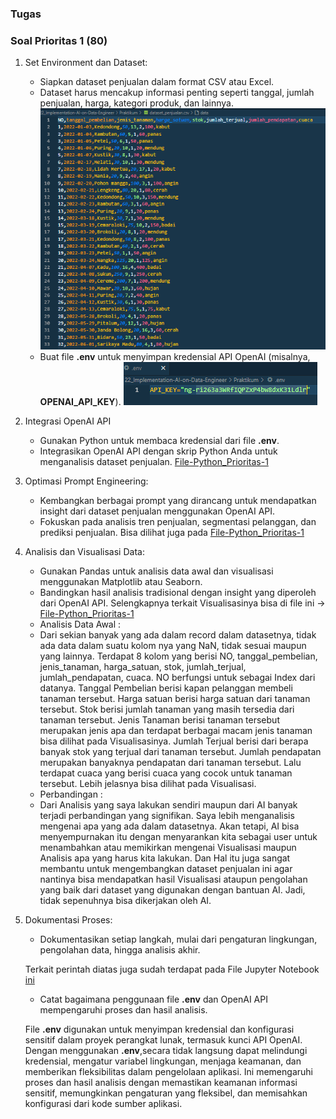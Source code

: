 ### **Tugas**

### **Soal Prioritas 1 (80)**

1. Set Environment dan Dataset:
    - Siapkan dataset penjualan dalam format CSV atau Excel.
    - Dataset harus mencakup informasi penting seperti tanggal, jumlah penjualan, harga, kategori produk, dan lainnya.
    ![DATASET](../Screenshots/DATASET.png)
    - Buat file **.env** untuk menyimpan kredensial API OpenAI (misalnya, **OPENAI_API_KEY**).
    ![ENV](../Screenshots/ENV.png)
    
2. Integrasi OpenAI API
    - Gunakan Python untuk membaca kredensial dari file **.env**.
    - Integrasikan OpenAI API dengan skrip Python Anda untuk menganalisis dataset penjualan.
    [File-Python_Prioritas-1](Soal_Prioritas-1.ipynb)
3. Optimasi Prompt Engineering:
    - Kembangkan berbagai prompt yang dirancang untuk mendapatkan insight dari dataset penjualan menggunakan OpenAI API.
    - Fokuskan pada analisis tren penjualan, segmentasi pelanggan, dan prediksi penjualan.
    Bisa dilihat juga pada [File-Python_Prioritas-1](Soal_Prioritas-1.ipynb)
4. Analisis dan Visualisasi Data:
    - Gunakan Pandas untuk analisis data awal dan visualisasi menggunakan Matplotlib atau Seaborn.
    - Bandingkan hasil analisis tradisional dengan insight yang diperoleh dari OpenAI API.
    Selengkapnya terkait Visualisasinya bisa di file ini -> [File-Python_Prioritas-1](Soal_Prioritas-1.ipynb)

    * Analisis Data Awal :
    - Dari sekian banyak yang ada dalam record dalam datasetnya, tidak ada data dalam suatu kolom nya yang NaN, tidak sesuai maupun yang lainnya. Terdapat 8 kolom yang berisi NO, tanggal_pembelian, jenis_tanaman, harga_satuan, stok, jumlah_terjual, jumlah_pendapatan, cuaca. NO berfungsi untuk sebagai Index dari datanya. Tanggal Pembelian berisi kapan pelanggan membeli tanaman tersebut. Harga satuan berisi harga satuan dari tanaman tersebut. Stok berisi jumlah tanaman yang masih tersedia dari tanaman tersebut. Jenis Tanaman berisi tanaman tersebut merupakan jenis apa dan terdapat berbagai macam jenis tanaman bisa dilihat pada Visualisasinya. Jumlah Terjual berisi dari berapa banyak stok yang terjual dari tanaman tersebut. Jumlah pendapatan merupakan banyaknya pendapatan dari tanaman tersebut. Lalu terdapat cuaca yang berisi cuaca yang cocok untuk tanaman tersebut.
    Lebih jelasnya bisa dilihat pada Visualisasi.

    * Perbandingan :
    - Dari Analisis yang saya lakukan sendiri maupun dari AI banyak terjadi perbandingan yang signifikan. Saya lebih menganalisis mengenai apa yang ada dalam datasetnya. Akan tetapi, AI bisa menyempurnakan itu dengan menyarankan kita sebagai user untuk menambahkan atau memikirkan mengenai Visualisasi maupun Analisis apa yang harus kita lakukan. Dan Hal itu juga sangat membantu untuk mengembangkan dataset penjualan ini agar nantinya bisa mendapatkan hasil Visualisasi ataupun pengolahan yang baik dari dataset yang digunakan dengan bantuan AI. Jadi, tidak sepenuhnya bisa dikerjakan oleh AI.

5. Dokumentasi Proses:
    - Dokumentasikan setiap langkah, mulai dari pengaturan lingkungan, pengolahan data, hingga analisis akhir.

    Terkait perintah diatas juga sudah terdapat pada File Jupyter Notebook [ini](Soal_Prioritas-1.ipynb)

    - Catat bagaimana penggunaan file **.env** dan OpenAI API mempengaruhi proses dan hasil analisis.

    File **.env** digunakan untuk menyimpan kredensial dan konfigurasi sensitif dalam proyek perangkat lunak, termasuk kunci API OpenAI. Dengan menggunakan **.env**,secara tidak langsung dapat melindungi kredensial, mengatur variabel lingkungan, menjaga keamanan, dan memberikan fleksibilitas dalam pengelolaan aplikasi. Ini memengaruhi proses dan hasil analisis dengan memastikan keamanan informasi sensitif, memungkinkan pengaturan yang fleksibel, dan memisahkan konfigurasi dari kode sumber aplikasi.